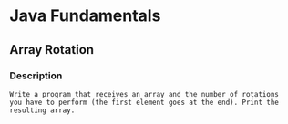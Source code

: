 # Java Fundamentals

## Array Rotation

### Description

    Write a program that receives an array and the number of rotations 
    you have to perform (the first element goes at the end). Print the resulting array.
